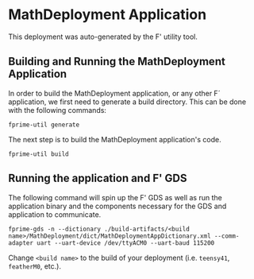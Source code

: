 # MathDeployment Application

This deployment was auto-generated by the F' utility tool.

## Building and Running the MathDeployment Application

In order to build the MathDeployment application, or any other F´ application, we first need to generate a build directory. This can be done with the following commands:

```
fprime-util generate
```

The next step is to build the MathDeployment application's code.
```
fprime-util build
```

## Running the application and F' GDS

The following command will spin up the F' GDS as well as run the application binary and the components necessary for the GDS and application to communicate.

```
fprime-gds -n --dictionary ./build-artifacts/<build name>/MathDeployment/dict/MathDeploymentAppDictionary.xml --comm-adapter uart --uart-device /dev/ttyACM0 --uart-baud 115200
```

Change `<build name>` to the build of your deployment (i.e. `teensy41`, `featherM0`, etc.).
